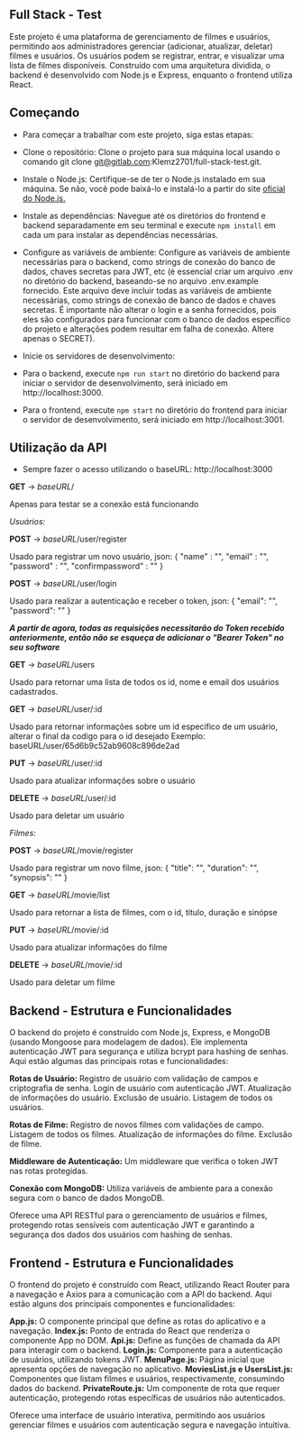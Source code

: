 ## Full Stack - Test

Este projeto é uma plataforma de gerenciamento de filmes e usuários, permitindo aos administradores gerenciar (adicionar, atualizar, deletar) filmes e usuários. Os usuários podem se registrar, entrar, e visualizar uma lista de filmes disponíveis. Construído com uma arquitetura dividida, o backend é desenvolvido com Node.js e Express, enquanto o frontend utiliza React.

## Começando

- Para começar a trabalhar com este projeto, siga estas etapas:

- Clone o repositório: Clone o projeto para sua máquina local usando o comando git clone git@gitlab.com:Klemz2701/full-stack-test.git.

- Instale o Node.js: Certifique-se de ter o Node.js instalado em sua máquina. Se não, você pode baixá-lo e instalá-lo a partir do site [oficial do Node.js.](https://nodejs.org/)

- Instale as dependências: Navegue até os diretórios do frontend e backend separadamente em seu terminal e execute `npm install` em cada um para instalar as dependências necessárias.

- Configure as variáveis de ambiente: Configure as variáveis de ambiente necessárias para o backend, como strings de conexão do banco de dados, chaves secretas para JWT, etc (é essencial criar um arquivo .env no diretório do backend, baseando-se no arquivo .env.example fornecido. Este arquivo deve incluir todas as variáveis de ambiente necessárias, como strings de conexão de banco de dados e chaves secretas. É importante não alterar o login e a senha fornecidos, pois eles são configurados para funcionar com o banco de dados específico do projeto e alterações podem resultar em falha de conexão. Altere apenas o SECRET).


- Inicie os servidores de desenvolvimento:


- Para o backend, execute `npm run start` no diretório do backend para iniciar o servidor de desenvolvimento, será iniciado em http://localhost:3000.
- Para o frontend, execute `npm start` no diretório do frontend para iniciar o servidor de desenvolvimento, será iniciado em http://localhost:3001.


## Utilização da API
- Sempre fazer o acesso utilizando o baseURL: http://localhost:3000


**GET** -> _baseURL_/

Apenas para testar se a conexão está funcionando

_Usuários:_

**POST** -> _baseURL_/user/register

Usado para registrar um novo usuário, json:
{
    "name" : "",
    "email" : "",
    "password" : "",
    "confirmpassword" : ""
}


**POST** -> _baseURL_/user/login

Usado para realizar a autenticação e receber o token, json:
{
    "email": "",
    "password": ""
}

_**A partir de agora, todas as requisições necessitarão do Token recebido anteriormente, então não se esqueça de adicionar o "Bearer Token" no seu software**_


**GET** -> _baseURL_/users

Usado para retornar uma lista de todos os id, nome e email dos usuários cadastrados.


**GET** -> _baseURL_/user/:id

Usado para retornar informações sobre um id específico de um usuário, alterar o final da codigo para o id desejado
Exemplo: baseURL/user/65d6b9c52ab9608c896de2ad


**PUT** -> _baseURL_/user/:id

Usado para atualizar informações sobre o usuário


**DELETE** -> _baseURL_/user/:id

Usado para deletar um usuário


_Filmes:_

**POST** -> _baseURL_/movie/register

Usado para registrar um novo filme, json:
{
    "title": "",
    "duration": "",
    "synopsis": ""
}


**GET** -> _baseURL_/movie/list

Usado para retornar a lista de filmes, com o id, título, duração e sinópse


**PUT** -> _baseURL_/movie/:id

Usado para atualizar informações do filme


**DELETE** -> _baseURL_/movie/:id

Usado para deletar um filme 


## Backend - Estrutura e Funcionalidades

O backend do projeto é construído com Node.js, Express, e MongoDB (usando Mongoose para modelagem de dados). Ele implementa autenticação JWT para segurança e utiliza bcrypt para hashing de senhas. Aqui estão algumas das principais rotas e funcionalidades:

**Rotas de Usuário:**
Registro de usuário com validação de campos e criptografia de senha.
Login de usuário com autenticação JWT.
Atualização de informações do usuário.
Exclusão de usuário.
Listagem de todos os usuários.

**Rotas de Filme:**
Registro de novos filmes com validações de campo.
Listagem de todos os filmes.
Atualização de informações do filme.
Exclusão de filme.

**Middleware de Autenticação:**
Um middleware que verifica o token JWT nas rotas protegidas.

**Conexão com MongoDB:**
Utiliza variáveis de ambiente para a conexão segura com o banco de dados MongoDB.

Oferece uma API RESTful para o gerenciamento de usuários e filmes, protegendo rotas sensíveis com autenticação JWT e garantindo a segurança dos dados dos usuários com hashing de senhas.

## Frontend - Estrutura e Funcionalidades
O frontend do projeto é construído com React, utilizando React Router para a navegação e Axios para a comunicação com a API do backend. Aqui estão alguns dos principais componentes e funcionalidades:

**App.js:** O componente principal que define as rotas do aplicativo e a navegação.
**Index.js:** Ponto de entrada do React que renderiza o componente App no DOM.
**Api.js:** Define as funções de chamada da API para interagir com o backend.
**Login.js:** Componente para a autenticação de usuários, utilizando tokens JWT.
**MenuPage.js:** Página inicial que apresenta opções de navegação no aplicativo.
**MoviesList.js e UsersList.js:** Componentes que listam filmes e usuários, respectivamente, consumindo dados do backend.
**PrivateRoute.js:** Um componente de rota que requer autenticação, protegendo rotas específicas de usuários não autenticados.

Oferece uma interface de usuário interativa, permitindo aos usuários gerenciar filmes e usuários com autenticação segura e navegação intuitiva.
